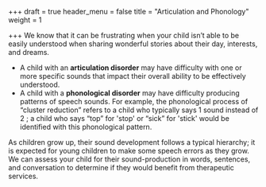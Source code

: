 +++
draft = true
header_menu = false
title = "Articulation and Phonology"
weight = 1

+++
We know that it can be frustrating when your child isn’t able to be easily understood when sharing wonderful stories about their day, interests, and dreams.

* A child with an **articulation disorder** may have difficulty with one or more specific sounds that impact their overall ability to be effectively understood.
* A child with a **phonological disorder** may have difficulty producing patterns of speech sounds. For example, the phonological process of “cluster reduction” refers to a child who typically says 1 sound instead of 2 ; a child who says “top” for 'stop' or “sick” for 'stick' would be identified with this phonological pattern.

As children grow up, their sound development follows a typical hierarchy; it is expected for young children to make some speech errors as they grow. We can assess your child for their sound-production in words, sentences, and conversation to determine if they would benefit from therapeutic services.